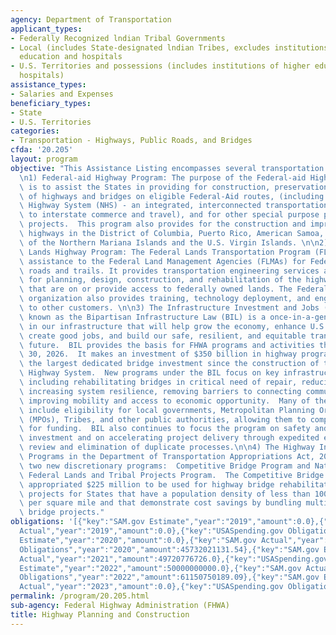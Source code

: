 ```yaml
---
agency: Department of Transportation
applicant_types:
- Federally Recognized lndian Tribal Governments
- Local (includes State-designated lndian Tribes, excludes institutions of higher
  education and hospitals
- U.S. Territories and possessions (includes institutions of higher education and
  hospitals)
assistance_types:
- Salaries and Expenses
beneficiary_types:
- State
- U.S. Territories
categories:
- Transportation - Highways, Public Roads, and Bridges
cfda: '20.205'
layout: program
objective: "This Assistance Listing encompasses several transportation programs: \n\
  \n1) Federal-aid Highway Program: The purpose of the Federal-aid Highway Program\
  \ is to assist the States in providing for construction, preservation, and improvement\
  \ of highways and bridges on eligible Federal-Aid routes, (including the National\
  \ Highway System (NHS) - an integrated, interconnected transportation system important\
  \ to interstate commerce and travel), and for other special purpose programs and\
  \ projects.  This program also provides for the construction and improvement of\
  \ highways in the District of Columbia, Puerto Rico, American Samoa, Guam, the Commonwealth\
  \ of the Northern Mariana Islands and the U.S. Virgin Islands. \n\n2) The Federal\
  \ Lands Highway Program: The Federal Lands Transportation Program (FLTP) provides\
  \ assistance to the Federal Land Management Agencies (FLMAs) for Federally-owned\
  \ roads and trails. It provides transportation engineering services and funding\
  \ for planning, design, construction, and rehabilitation of the highways and bridges\
  \ that are on or provide access to federally owned lands. The Federal Lands Highway\
  \ organization also provides training, technology deployment, and engineering services\
  \ to other customers. \n\n3) The Infrastructure Investment and Jobs (IIJA) Act also\
  \ known as the Bipartisan Infrastructure Law (BIL) is a once-in-a-generation investment\
  \ in our infrastructure that will help grow the economy, enhance U.S. competitiveness,\
  \ create good jobs, and build our safe, resilient, and equitable transportation\
  \ future.  BIL provides the basis for FHWA programs and activities through September\
  \ 30, 2026.  It makes an investment of $350 billion in highway programs. This includes\
  \ the largest dedicated bridge investment since the construction of the Interstate\
  \ Highway System.  New programs under the BIL focus on key infrastructure priorities\
  \ including rehabilitating bridges in critical need of repair, reducing carbon emissions,\
  \ increasing system resilience, removing barriers to connecting communities, and\
  \ improving mobility and access to economic opportunity.  Many of the new programs\
  \ include eligibility for local governments, Metropolitan Planning Organizations\
  \ (MPOs), Tribes, and other public authorities, allowing them to compete directly\
  \ for funding.  BIL also continues to focus the program on safety and performance-based\
  \ investment and on accelerating project delivery through expedited environmental\
  \ review and elimination of duplicate processes.\n\n4) The Highway Infrastructure\
  \ Programs in the Department of Transportation Appropriations Act, 2018, included\
  \ two new discretionary programs:  Competitive Bridge Program and Nationally Significant\
  \ Federal Lands and Tribal Projects Program.  The Competitive Bridge Program was\
  \ appropriated $225 million to be used for highway bridge rehabilitation or replacement\
  \ projects for States that have a population density of less than 100 individuals\
  \ per square mile and that demonstrate cost savings by bundling multiple highway\
  \ bridge projects."
obligations: '[{"key":"SAM.gov Estimate","year":"2019","amount":0.0},{"key":"SAM.gov
  Actual","year":"2019","amount":0.0},{"key":"USASpending.gov Obligations","year":"2019","amount":44932417259.26},{"key":"SAM.gov
  Estimate","year":"2020","amount":0.0},{"key":"SAM.gov Actual","year":"2020","amount":45312247996.0},{"key":"USASpending.gov
  Obligations","year":"2020","amount":45732021131.54},{"key":"SAM.gov Estimate","year":"2021","amount":22563312155.0},{"key":"SAM.gov
  Actual","year":"2021","amount":49720776726.0},{"key":"USASpending.gov Obligations","year":"2021","amount":50251360031.85},{"key":"SAM.gov
  Estimate","year":"2022","amount":50000000000.0},{"key":"SAM.gov Actual","year":"2022","amount":60734401257.0},{"key":"USASpending.gov
  Obligations","year":"2022","amount":61150750189.09},{"key":"SAM.gov Estimate","year":"2023","amount":60828825737.0},{"key":"SAM.gov
  Actual","year":"2023","amount":0.0},{"key":"USASpending.gov Obligations","year":"2023","amount":41125401904.25}]'
permalink: /program/20.205.html
sub-agency: Federal Highway Administration (FHWA)
title: Highway Planning and Construction
---
```

